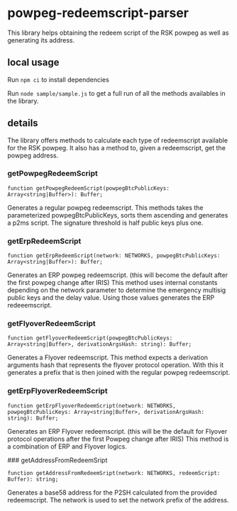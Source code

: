 # powpeg-redeemscript-parser

This library helps obtaining the redeem script of the RSK powpeg as well as generating its address.

## local usage

Run `npm ci` to install dependencies

Run `node sample/sample.js` to get a full run of all the methods availables in the library.

## details

The library offers methods to calculate each type of redeemscript available for the RSK powpeg. It also has a method to, given a redeemscript, get the powpeg address.

### getPowpegRedeemScript

```
function getPowpegRedeemScript(powpegBtcPublicKeys: Array<string|Buffer>): Buffer;
```

Generates a regular powpeg redeemscript.
This methods takes the parameterized powpegBtcPublicKeys, sorts them ascending and generates a p2ms script. The signature threshold is half public keys plus one.

### getErpRedeemScript

```
function getErpRedeemScript(network: NETWORKS, powpegBtcPublicKeys: Array<string|Buffer>): Buffer;
```

Generates an ERP powpeg redeemscript. (this will become the default after the first powpeg change after IRIS)
This method uses internal constants depending on the network parameter to determine the emergency multisig public keys and the delay value. Using those values generates the ERP redeeemscript.

### getFlyoverRedeemScript

```
function getFlyoverRedeemScript(powpegBtcPublicKeys: Array<string|Buffer>, derivationArgsHash: string): Buffer;
```

Generates a Flyover redeemscript.
This method expects a derivation arguments hash that represents the flyover protocol operation. With this it generates a prefix that is then joined with the regular powpeg redeemscript.

### getErpFlyoverRedeemScript

```
function getErpFlyoverRedeemScript(network: NETWORKS, powpegBtcPublicKeys: Array<string|Buffer>, derivationArgsHash: string): Buffer;
```

Generates an ERP Flyover redeemscript. (this will be the default for Flyover protocol operations after the first Powpeg change after IRIS)
This method is a combination of ERP and Flyover logics.

### getAddressFromRedeemSript

```
function getAddressFromRedeemSript(network: NETWORKS, redeemScript: Buffer): string;
```

Generates a base58 address for the P2SH calculated from the provided redeemscript. The network is used to set the network prefix of the address.
